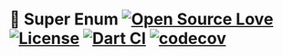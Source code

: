 # 👏 Super Enum  [![Open Source Love](https://badges.frapsoft.com/os/v1/open-source.svg?v=102)](https://opensource.org/licenses/MIT) [![License](https://img.shields.io/badge/license-MIT-orange.svg)](https://github.com/xsahil03x/before_after/blob/master/LICENSE) [![Dart CI](https://github.com/xsahil03x/sealed.dart/workflows/Dart%20CI/badge.svg)](https://github.com/xsahil03x/sealed.dart/actions) [![codecov](https://codecov.io/gh/xsahil03x/sealed.dart/branch/master/graph/badge.svg)](https://codecov.io/gh/xsahil03x/sealed.dart)
